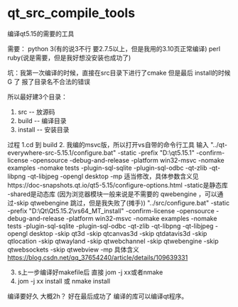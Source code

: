 # qt_src_compile_tools
编译qt5.15的需要的工具

需要：
python 3(有的说3不行 要2.7.5以上，但是我用的3.10页正常编译)
perl 
ruby(说是需要，但是我好想没安装也成功了)

坑：我第一次编译的时候，直接在src目录下进行了cmake 但是最后 install的时候 G 了  报了目录名不合法的错误

所以最好建3个目录：
1. src -- 放源码
2. build -- 编译目录
3. install -- 安装目录

过程
1.cd 到 build
2. 我编的msvc版，所以打开vs自带的命令行工具  输入  "../qt-everywhere-src-5.15.1/configure.bat" -static -prefix "D:\qt5.15.1" -confirm-license -opensource  -debug-and-release -platform win32-msvc  -nomake examples -nomake tests  -plugin-sql-sqlite -plugin-sql-odbc -qt-zlib -qt-libpng -qt-libjpeg -opengl desktop -mp
适当修改，具体参数含义见https://doc-snapshots.qt.io/qt5-5.15/configure-options.html     -static是静态库   -shared是动态库  (因为浏览器模块一般来说是不需要的 qwebengine ，可以通过-skip qtwebengine 跳过，但是我失败了(摊手))
"../src/configure.bat" -static -prefix "D:\Qt\Qt5.15.2\vs64_MT_install" -confirm-license -opensource -debug-and-release -platform win32-msvc -nomake examples -nomake tests -plugin-sql-sqlite -plugin-sql-odbc -qt-zlib -qt-libpng -qt-libjpeg -opengl desktop  -skip qt3d  -skip qtcanvas3d -skip qtdatavis3d -skip qtlocation -skip qtwayland -skip qtwebchannel -skip qtwebengine -skip qtwebsockets -skip qtwebview -mp
具体含义   https://blog.csdn.net/qq_37654240/article/details/109639331


3. s上一步编译好makefile后   直接 jom -j xx或者nmake
4. jom -j xx install 或 nmake install


编译要好久  大概2h？    好在最后成功了   编译的库可以编译qt程序。
